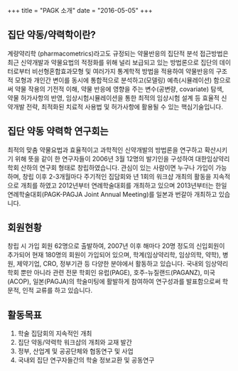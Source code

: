 +++
title = "PAGK 소개"
date = "2016-05-05"
+++

## 집단 약동/약력학이란?

계량약리학 (pharmacometrics)라고도 규정되는 약물반응의 집단적 분석 접근방법은 최근 신약개발과 약물요법의 적정화를 위해 널리 보급되고 있는 방법론으로 집단의 데이터로부터 비선형혼합효과모형 및 여러가지 통계학적 방법을 적용하여 약물반응의 구조적 모형과 개인간 변이를 동시에 통합적으로 분석하고(모델링) 예측(시뮬레이션) 함으로써 약물 작용의 기전적 이해, 약물 반응에 영향을 주는 변수(공변량, covariate) 탐색, 약물 허가사항의 반영, 임상시험시뮬레이션을 통한 최적의 임상시험 설계 등 효율적 신약개발 전략, 최적화된 치료적 사용법 및 허가사항에 활용될 수 있는 핵심기술입니다.

## 집단 약동 약력학 연구회는

최적의 맞춤 약물요법과 효율적이고 과학적인 신약개발의 방법론을 연구하고 확산시키기 위해 뜻을 같이 한 연구자들이 2006년 3월 12명의 발기인을 구성하여 대한임상약리학회 산하의 연구회 형태로 창립하였습니다.
관심이 있는 사람이면 누구나 가입이 가능하며, 창립 이후 2-3개월마다 주기적인 집담회와 년 1회의 워크샵 개최의 활동을 지속적으로 개최를 하였고 2012년부터 연례학술대회를 개최하고 있으며 2013년부터는 한일연례학술대회(PAGK-PAGJA Joint Annual Meeting)를 일본과 번갈아 개최하고 있습니다.

## 회원현황

창립 시 가입 회원 62명으로 출발하여, 2007년 이후 해마다 20명 정도의 신입회원이 추가되어 현재 180명의 회원이 가입되어 있으며, 학계(임상약리학, 임상의학, 약학), 병원, 제약기업, CRO, 정부기관 등 다양한 분야에서 활동하고 있습니다.
국내외 임상약리학회 뿐만 아니라 관련 전문 학회인 유럽(PAGE), 호주-뉴질랜드(PAGANZ), 미국(ACOP), 일본(PAGJA)의 학술미팅에 활발하게 참여하여 연구성과를 발표함으로써 학문적, 인적 교류를 하고 있습니다.

## 활동목표

1. 학술 집담회의 지속적인 개최
2. 집단 약동/약력학 워크샵의 개최와 교재 발간
3. 정부, 산업계 및 공공단체와 협동연구 및 사업
4. 국내외 집단 연구자들간의 학술 정보교환 및 공동연구

<iframe id="forum_embed"
  src="javascript:void(0)"
  scrolling="no"
  frameborder="0"
  width="900"
  height="700">
</iframe>
<script type="text/javascript">
  document.getElementById('forum_embed').src =
     'https://groups.google.com/a/pagk.or.kr/forum/embed/?place=forum/list'
     + '&showsearch=true&showpopout=true&showtabs=false'
     + '&parenturl=' + encodeURIComponent(window.location.href);
</script>

